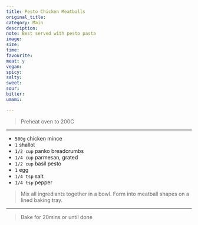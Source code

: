 ```yaml
---
title: Pesto Chicken Meatballs
original_title:
category: Main
description:
note: Best served with pesto pasta
image:
size:
time:
favourite:
meat: y
vegan:
spicy:
salty:
sweet:
sour:
bitter:
umami:

---
```


>Preheat oven to 200C

---

* `500g` chicken mince
* `1` shallot
* `1/2 cup` panko breadcrumbs
* `1/4 cup` parmesan, grated
* `1/2 cup` basil pesto
* `1` egg
* `1/4 tsp` salt
* `1/4 tsp` pepper

>Mix all ingrediants together in a bowl. Form into meatball shapes on a lined baking tray. 

---

>Bake for 20mins or until done